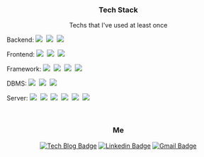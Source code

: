 <h3 align="center">Tech Stack</h3>

<p align="center"> Techs that I've used at least once </p>

<p align="center">

  <p>
     Backend: 
    <img src="https://img.shields.io/badge/Java-007396?style=flat-square&logo=Java&logoColor=white"/></a>&nbsp
    <img src="https://img.shields.io/badge/Kotlin-007396?style=flat-square&logo=Kotlin&logoColor=white"/></a>&nbsp
    <img src="https://img.shields.io/badge/Python-3766AB?style=flat-square&logo=Python&logoColor=white"/></a>&nbsp 
  </p>
  <p>
    Frontend: 
    <img src="https://img.shields.io/badge/Javascript-ffb13b?style=flat-square&logo=javascript&logoColor=white"/></a>&nbsp
    <img src="https://img.shields.io/badge/React-61DAFB?style=flat-square&logo=React&logoColor=white"/></a>&nbsp
    <img src="https://img.shields.io/badge/TypeScript-3178C6?style=flat-square&logo=TypeScript&logoColor=white"/></a>&nbsp
  </p>
  <p>
    Framework: 
    <img src="https://img.shields.io/badge/Spring-6DB33F?style=flat-square&logo=Spring&logoColor=white"/></a>&nbsp 
    <img src="https://img.shields.io/badge/SpringBoot-6DB33F?style=flat-square&logo=SpringBoot&logoColor=white"/></a>&nbsp 
    <img src="https://img.shields.io/badge/SpringDataJPA-6DB33F?style=flat-square&logo=Spring&logoColor=white"/></a>&nbsp 
    <img src="https://img.shields.io/badge/Flask-000000?style=flat-square&logo=Flask&logoColor=white"/></a>&nbsp 
  </p>
  <p>
    DBMS:
    <img src="https://img.shields.io/badge/MySQL-4479A1?style=flat-square&logo=MySql&logoColor=white"/></a>&nbsp 
    <img src="https://img.shields.io/badge/Oracle-F80000?style=flat-square&logo=Oracle&logoColor=white"/></a>&nbsp 
    <img src="https://img.shields.io/badge/MSSQL-CC2927?style=flat-square&logo=MicrosoftSQLServer&logoColor=white"/></a>&nbsp 
  </p>
  <p>
    Server: 
    <img src="https://img.shields.io/badge/AWS-333664?style=flat-square&logo=amazon-aws&logoColor=white"/></a>&nbsp 
    <img src="https://img.shields.io/badge/Tomcat-ffb13b?style=flat-square&logo=ApacheTomcat&logoColor=white"/></a>&nbsp
    <img src="https://img.shields.io/badge/NGINX-6DB33F?style=flat-square&logo=Nginx&logoColor=white"/></a>&nbsp 
    <img src="https://img.shields.io/badge/Jenkins-D24939?style=flat-square&logo=Jenkins&logoColor=white"/></a>&nbsp 
    <img src="https://img.shields.io/badge/Docker-2496ED?style=flat-square&logo=Docker&logoColor=white"/></a>&nbsp 
    <img src="https://img.shields.io/badge/Redis-DC382D?style=flat-square&logo=Redis&logoColor=white"/></a>&nbsp 
  </p>
  <br/>
</p>

<h3 align="center">Me</h3>

<div align=center> 

  [![Tech Blog Badge](http://img.shields.io/badge/-Tech%20blog-black?style=flat-square&logo=github&link=https://izbean.github.io/)](https://izbean.github.io/)
  [![Linkedin Badge](https://img.shields.io/badge/-LinkedIn-blue?style=flat-square&logo=Linkedin&logoColor=white&link=https://www.linkedin.com/in/byeonghun-kang-9232a4202/)](https://www.linkedin.com/in/byeonghun-kang-9232a4202/)
  [![Gmail Badge](https://img.shields.io/badge/Gmail-d14836?style=flat-square&logo=Gmail&logoColor=white&link=mailto:gjslgood2@gmail.com)](mailto:gjslgood2@gmail.com)
  
</div>

<!--
**izbean/izbean** is a ✨ _special_ ✨ repository because its `README.md` (this file) appears on your GitHub profile.

Here are some ideas to get you started:

- 🔭 I’m currently working on ...
- 🌱 I’m currently learning ...
- 👯 I’m looking to collaborate on ...
- 🤔 I’m looking for help with ...
- 💬 Ask me about ...
- 📫 How to reach me: ...
- 😄 Pronouns: ...
- ⚡ Fun fact: ...
-->
